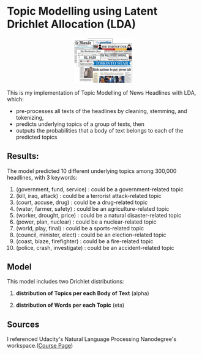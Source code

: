 # Topic Modelling using Latent Drichlet Allocation (LDA)

<p align="center"><img src="images/news.png", width = 30%></p>

This is my implementation of Topic Modelling of News Headlines with LDA, which:


* pre-processes all texts of the headlines by cleaning, stemming, and tokenizing,
* predicts underlying topics of a group of texts, then
* outputs the probabilities that a body of text belongs to each of the predicted topics


## Results:
The model predicted 10 different underlying topics among 300,000 headlines, with 3 keywords:

1. (government, fund, service)     : could be a government-related topic
2. (kill, iraq, attack)            : could be a terrorist attack-related topic
3. (court, accuse, drug)           : could be a drug-related topic
4. (water, farmer, safety)         : could be an agriculture-related topic
5. (worker, drought, price)        : could be a natural disaster-related topic
6. (power, plan, nuclear)          : could be a nuclear-related topic
7. (world, play, final)            : could be a sports-related topic
8. (council, minister, elect)      : could be an election-related topic
9. (coast, blaze, firefighter)     : could be a fire-related topic
10. (police, crash, investigate)   : could be an accident-related topic



## Model

This model includes two Drichlet distributions:


1. **distribution of Topics per each Body of Text** (alpha)

2. **distribution of Words per each Topic** (eta)



## Sources

I referenced Udacity's Natural Language Processing Nanodegree's workspace.([Course Page](https://www.udacity.com/course/natural-language-processing-nanodegree--nd892))
